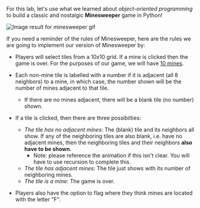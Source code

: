<!--title={Introduction}-->

<!--badge={Creative Thinker:10}-->

<!--concepts={using_objects.mdx}-->

For this lab, let's use what we learned about   *object-oriented programming* to build a classic and nostalgic **Minesweeper** game in Python!  

![Image result for minesweeper gif](https://prometheanresearch.com/wp-content/uploads/2019/08/Minesweeper.gif)

If you need a reminder of the rules of Minesweeper, here are the rules we are going to implement our version of Minesweeper by:

* Players will select tiles from a 10x10 grid. If a mine is clicked then the game is over. For the purposes of our game, we will have <u>10 mines</u>.

* Each non-mine tile is labelled with a number if it is adjacent (all 8 neighbors) to a mine, in which case, the number shown will be the number of mines adjacent to that tile.

  * If there are no mines adjacent, there will be a blank tile (no number) shown.

* If a tile is clicked, then there are three possibilties:

  * *The tile has no adjacent mines*: The (blank) tile and its neighbors all show. If any of the neighboring tiles are also blank, i.e. have no adjacent mines, then the neighboring tiles and their neighbors **also have to be shown**. 
    * Note: please reference the animation if this isn't clear. You will have to use recursion to complete this.
  * *The tile has adjacent mines*: The tile just shows with its number of neighboring mines.
  * *The tile is a mine*: The game is over.

* Players also have the option to flag where they think mines are located with the letter "F". 

  



